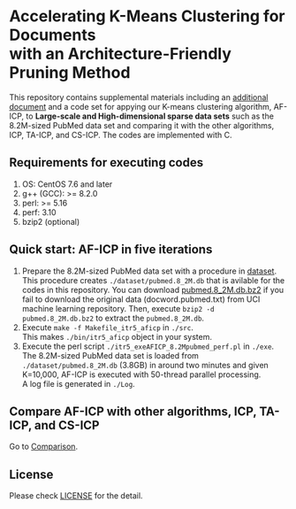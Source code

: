 # Accelerating K-Means Clustering for Documents<br> with an Architecture-Friendly Pruning Method
This repository contains supplemental materials including an [additional document](./supp.pdf) 
and a code set for appying our K-means clustering algorithm, AF-ICP, 
to **Large-scale and High-dimensional sparse data sets** such as 
the 8.2M-sized PubMed data set and comparing it with the other algorithms, 
ICP, TA-ICP, and CS-ICP.
The codes are implemented with C.

## Requirements for executing codes
1. OS: CentOS 7.6 and later
2. g++ (GCC): >= 8.2.0
3. perl: >= 5.16
4. perf: 3.10
5. bzip2 (optional)

## Quick start: AF-ICP in five iterations
1. Prepare the 8.2M-sized PubMed data set with a procedure in [dataset](./dataset).<br>
This procedure creates ``./dataset/pubmed.8_2M.db`` 
that is avilable for the codes in this repository.
You can download [pubmed.8_2M.db.bz2](http://prec4306.kanagawa-u.ac.jp/hp/pubmed.8_2M.db.bz2)
if you fail to download the original data (docword.pubmed.txt) from UCI machine learning repository.
Then, execute ``bzip2 -d pubmed.8_2M.db.bz2`` to extract the ``pubmed.8_2M.db``.
2. Execute ``make -f Makefile_itr5_aficp`` in ``./src``.<br>
 This makes ``./bin/itr5_aficp`` object in your system.
3. Execute the perl script ``./itr5_exeAFICP_8.2Mpubmed_perf.pl`` in ``./exe``.<br>
 The 8.2M-sized PubMed data set is loaded from ``./dataset/pubmed.8_2M.db`` (3.8GB)
 in around two minutes
 and given K=10,000, AF-ICP is executed with 50-thread parallel processing.<br>
 A log file is generated in ``./Log``.<br>

## Compare AF-ICP with other algorithms, ICP, TA-ICP, and CS-ICP
Go to [Comparison](./Comparison).

## License
Please check [LICENSE](LICENSE_v2.1.pdf) for the detail.
